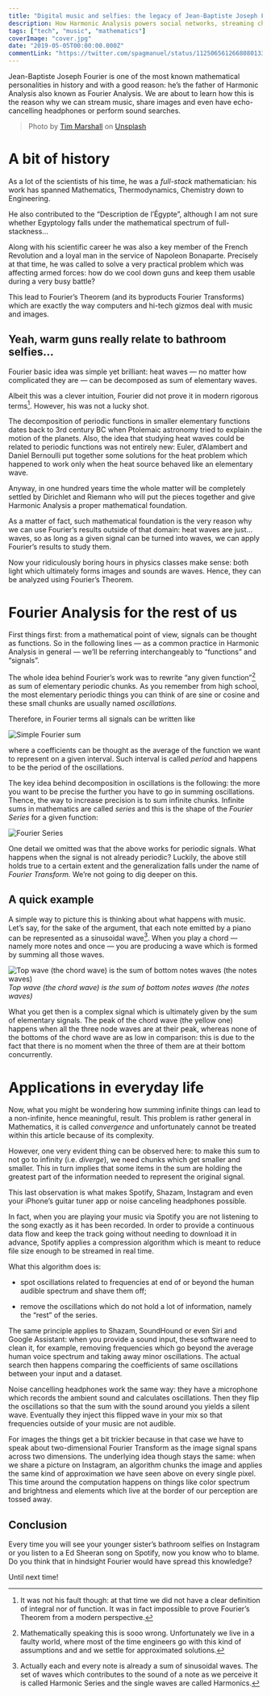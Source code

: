 ```yaml
---
title: "Digital music and selfies: the legacy of Jean-Baptiste Joseph Fourier"
description: How Harmonic Analysis powers social networks, streaming channels and our every day life
tags: ["tech", "music", "mathematics"]
coverImage: "cover.jpg"
date: "2019-05-05T00:00:00.000Z"
commentLink: "https://twitter.com/spagmanuel/status/1125065612668080133"
---
```


Jean-Baptiste Joseph Fourier is one of the most known mathematical personalities in history and with a good reason: he’s the father of Harmonic Analysis also known as Fourier Analysis. We are about to learn how this is the reason why we can stream music, share images and even have echo-cancelling headphones or perform sound searches.

> Photo by [Tim Marshall](https://unsplash.com/photos/yEOCA6oiVqg?utm_source=unsplash&utm_medium=referral&utm_content=creditCopyText) on [Unsplash](https://unsplash.com/search/photos/wave?utm_source=unsplash&utm_medium=referral&utm_content=creditCopyText)

# A bit of history

As a lot of the scientists of his time, he was a *full-stack* mathematician: his work has spanned Mathematics, Thermodynamics, Chemistry down to Engineering.

He also contributed to the “Description de l’Égypte”, although I am not sure whether Egyptology falls under the mathematical spectrum of full-stackness…

Along with his scientific career he was also a key member of the French Revolution and a loyal man in the service of Napoleon Bonaparte. Precisely at that time, he was called to solve a very practical problem which was affecting armed forces: how do we cool down guns and keep them usable during a very busy battle?

This lead to Fourier’s Theorem (and its byproducts Fourier Transforms) which are exactly the way computers and hi-tech gizmos deal with music and images.

## Yeah, warm guns really relate to bathroom selfies…

Fourier basic idea was simple yet brilliant: heat waves — no matter how complicated they are — can be decomposed as sum of elementary waves.

Albeit this was a clever intuition, Fourier did not prove it in modern rigorous terms[^1]. However, his was not a lucky shot.

The decomposition of periodic functions in smaller elementary functions dates back to 3rd century BC when Ptolemaic astronomy tried to explain the motion of the planets. Also, the idea that studying heat waves could be related to periodic functions was not entirely new: Euler, d’Alambert and Daniel Bernoulli put together some solutions for the heat problem which happened to work only when the heat source behaved like an elementary wave.

Anyway, in one hundred years time the whole matter will be completely settled by Dirichlet and Riemann who will put the pieces together and give Harmonic Analysis a proper mathematical foundation.

As a matter of fact, such mathematical foundation is the very reason why we can use Fourier’s results outside of that domain: heat waves are just… waves, so as long as a given signal can be turned into waves, we can apply Fourier’s results to study them.

Now your ridiculously boring hours in physics classes make sense: both light which ultimately forms images and sounds are waves. Hence, they can be analyzed using Fourier’s Theorem.

# Fourier Analysis for the rest of us

First things first: from a mathematical point of view, signals can be thought as functions. So in the following lines — as a common practice in Harmonic Analysis in general — we’ll be referring interchangeably to “functions” and “signals”.

The whole idea behind Fourier’s work was to rewrite “any given function”[^2] as sum of elementary periodic chunks. As you remember from high school, the most elementary periodic things you can think of are sine or cosine and these small chunks are usually named *oscillations.*

Therefore, in Fourier terms all signals can be written like

![Simple Fourier sum](https://cdn-images-1.medium.com/max/2000/1*pNKPspbq0ngKYdVEHfqw-A.png)

where a coefficients can be thought as the average of the function we want to represent on a given interval. Such interval is called *period* and happens to be the period of the oscillations.

The key idea behind decomposition in oscillations is the following: the more you want to be precise the further you have to go in summing oscillations. Thence, the way to increase precision is to sum infinite chunks. Infinite sums in mathematics are called *series* and this is the shape of the *Fourier Series* for a given function:

![Fourier Series](https://cdn-images-1.medium.com/max/2000/1*s6zncXijCbappCNWWrsnAw.png)

One detail we omitted was that the above works for periodic signals. What happens when the signal is not already periodic? Luckily, the above still holds true to a certain extent and the generalization falls under the name of *Fourier Transform.* We’re not going to dig deeper on this.

## A quick example

A simple way to picture this is thinking about what happens with music. Let’s say, for the sake of the argument, that each note emitted by a piano can be represented as a sinusoidal wave[^3]. When you play a chord — namely more notes and once — you are producing a wave which is formed by summing all those waves.

![Top wave (the chord wave) is the sum of bottom notes waves (the notes waves)](https://cdn-images-1.medium.com/max/2000/1*4dfCuldZ1t-GKvg5SekpWw.png)*Top wave (the chord wave) is the sum of bottom notes waves (the notes waves)*

What you get then is a complex signal which is ultimately given by the sum of elementary signals. The peak of the chord wave (the yellow one) happens when all the three node waves are at their peak, whereas none of the bottoms of the chord wave are as low in comparison: this is due to the fact that there is no moment when the three of them are at their bottom concurrently.

# Applications in everyday life

Now, what you might be wondering how summing infinite things can lead to a non-infinite, hence meaningful, result. This problem is rather general in Mathematics, it is called *convergence* and unfortunately cannot be treated within this article because of its complexity.

However, one very evident thing can be observed here: to make this sum to not go to infinity (i.e. *diverge*), we need chunks which get smaller and smaller. This in turn implies that some items in the sum are holding the greatest part of the information needed to represent the original signal.

This last observation is what makes Spotify, Shazam, Instagram and even your iPhone’s guitar tuner app or noise canceling headphones possible.

In fact, when you are playing your music via Spotify you are not listening to the song exactly as it has been recorded. In order to provide a continuous data flow and keep the track going without needing to download it in advance, Spotify applies a compression algorithm which is meant to reduce file size enough to be streamed in real time.

What this algorithm does is:

*   spot oscillations related to frequencies at end of or beyond the human audible spectrum and shave them off;

*   remove the oscillations which do not hold a lot of information, namely the “rest” of the series.

The same principle applies to Shazam, SoundHound or even Siri and Google Assistant: when you provide a sound input, these software need to clean it, for example, removing frequencies which go beyond the average human voice spectrum and taking away minor oscillations. The actual search then happens comparing the coefficients of same oscillations between your input and a dataset.

Noise cancelling headphones work the same way: they have a microphone which records the ambient sound and calculates oscillations. Then they flip the oscillations so that the sum with the sound around you yields a silent wave. Eventually they inject this flipped wave in your mix so that frequencies outside of your music are not audible.

For images the things get a bit trickier because in that case we have to speak about two-dimensional Fourier Transform as the image signal spans across two dimensions. The underlying idea though stays the same: when we share a picture on Instagram, an algorithm chunks the image and applies the same kind of approximation we have seen above on every single pixel. This time around the computation happens on things like color spectrum and brightness and elements which live at the border of our perception are tossed away.

## Conclusion

Every time you will see your younger sister’s bathroom selfies on Instagram or you listen to a Ed Sheeran song on Spotify, now you know who to blame. Do you think that in hindsight Fourier would have spread this knowledge?

Until next time!

[^1]: It was not his fault though: at that time we did not have a clear definition of integral nor of function. It was in fact impossible to prove Fourier’s Theorem from a modern perspective.

[^2]: Mathematically speaking this is sooo wrong. Unfortunately we live in a faulty world, where most of the time engineers go with this kind of assumptions and and we settle for approximated solutions.

[^3]: Actually each and every note is already a sum of sinusoidal waves. The set of waves which contributes to the sound of a note as we perceive it is called Harmonic Series and the single waves are called Harmonics.
